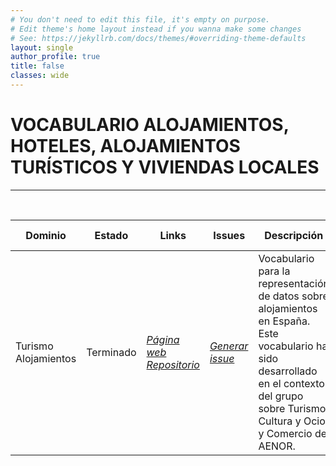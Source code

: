 ```yaml
---
# You don't need to edit this file, it's empty on purpose.
# Edit theme's home layout instead if you wanna make some changes
# See: https://jekyllrb.com/docs/themes/#overriding-theme-defaults
layout: single
author_profile: true 
title: false
classes: wide
---
```

<div id="bodyid">
<link href="stylesheet.css" rel="stylesheet"/>

<h1> VOCABULARIO ALOJAMIENTOS, HOTELES, ALOJAMIENTOS TURÍSTICOS Y VIVIENDAS LOCALES </h1>
</div>
  
---

&nbsp;
 

  
  
| Dominio |  Estado  |   Links   |   Issues   |   Descripción   |  Fecha Publicación |   Prefijo   | Formatos |   Liciencia | Idiomas   | 
| -------- | -------- | --------- | ---------- | --------------- | -------- | --------- | -------- | --------- | ---------- | 
| Turismo   Alojamientos | Terminado | *[Página web](http://vocab.linkeddata.es/datosabiertos/def/turismo/alojamiento/index-en.html)* *[Repositorio](https://github.com/opencitydata/turismo-alojamiento)*  |  *[Generar issue](https://github.com/opencitydata/turismo-alojamiento/issues)*   |  Vocabulario para la representación de datos sobre alojamientos en España. Este vocabulario ha sido desarrollado en el contexto del grupo sobre Turismo, Cultura y Ocio, y Comercio de AENOR.  | 16/06/19 | esaloj | rdf+xml   html   turtle | CC-BY  | es  |
 
 
  

&nbsp;

